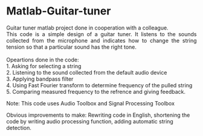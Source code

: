 # Matlab-Guitar-tuner
<p align="justify">Guitar tuner matlab project done in cooperation with a colleague. <br> 
This code is a simple design of a guitar tuner. It listens to the sounds collected from the microphone and indicates how to change the string tension so that a particular sound has the right tone. <br> <br>
Opeartions done in the code: <br>
1. Asking for selecting a string <br>
2. Listening to the sound collected from the default audio device <br>
3. Applying bandpass filter <br>
4. Using Fast Fourier transform to determine frequency of the pulled string <br>
5. Comparing measured frequency to the refrence and giving feedback. <br>

Note: This code uses Audio Toolbox and Signal Processing Toolbox

Obvious improvements to make: Rewriting code in English, shortening the code by writing audio processing function, adding automatic string detection.
</p>
